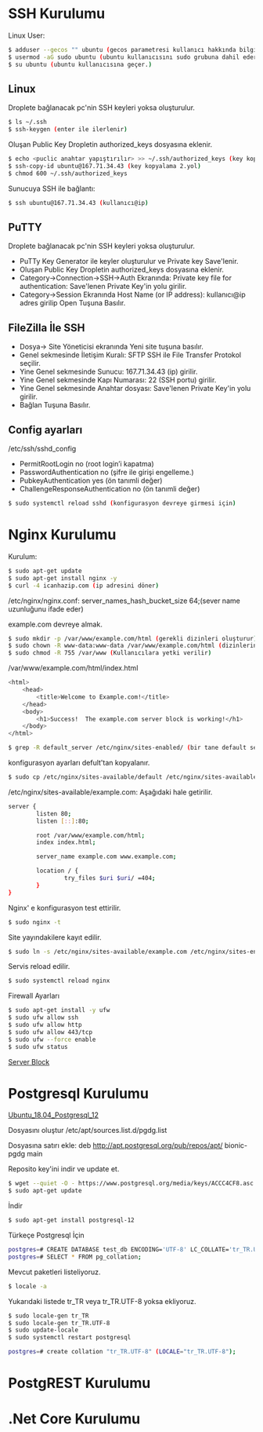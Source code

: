 # SSH Kurulumu

Linux User:

```sh
$ adduser --gecos "" ubuntu (gecos parametresi kullanıcı hakkında bilgi tutmak için)
$ usermod -aG sudo ubuntu (ubuntu kullanıcısını sudo grubuna dahil eder.)
$ su ubuntu (ubuntu kullanıcısına geçer.)
```

## Linux

Droplete bağlanacak pc'nin SSH keyleri yoksa oluşturulur.

```sh
$ ls ~/.ssh
$ ssh-keygen (enter ile ilerlenir)
```

Oluşan Public Key Dropletin authorized_keys dosyasına eklenir.

```sh
$ echo <puclic anahtar yapıştırılır> >> ~/.ssh/authorized_keys (key kopyalama 1.yol)
$ ssh-copy-id ubuntu@167.71.34.43 (key kopyalama 2.yol)
$ chmod 600 ~/.ssh/authorized_keys
```

Sunucuya SSH ile bağlantı:

```sh
$ ssh ubuntu@167.71.34.43 (kullanıcı@ip)

```

## PuTTY

Droplete bağlanacak pc'nin SSH keyleri yoksa oluşturulur.

- PuTTy Key Generator ile keyler oluşturulur ve Private key Save'lenir.
- Oluşan Public Key Dropletin authorized_keys dosyasına eklenir.
- Category->Connection->SSH->Auth Ekranında: Private key file for authentication: Save'lenen Private Key'in yolu girilir.
- Category->Session Ekranında Host Name (or IP address): kullanıcı@ip adres girilip Open Tuşuna Basılır.

## FileZilla İle SSH

- Dosya-> Site Yöneticisi ekranında Yeni site tuşuna basılır.
- Genel sekmesinde İletişim Kuralı: SFTP SSH ile File Transfer Protokol seçilir.
- Yine Genel sekmesinde Sunucu: 167.71.34.43 (ip) girilir.
- Yine Genel sekmesinde Kapı Numarası: 22 (SSH portu) girilir.
- Yine Genel sekmesinde Anahtar dosyası: Save'lenen Private Key'in yolu girilir.
- Bağlan Tuşuna Basılır.

## Config ayarları

/etc/ssh/sshd_config

- PermitRootLogin no (root login’i kapatma)
- PasswordAuthentication no (şifre ile girişi engelleme.)
- PubkeyAuthentication yes (ön tanımli değer)
- ChallengeResponseAuthentication no (ön tanımli değer)

```sh
$ sudo systemctl reload sshd (konfigurasyon devreye girmesi için)

```

# Nginx Kurulumu

Kurulum:

```sh
$ sudo apt-get update
$ sudo apt-get install nginx -y
$ curl -4 icanhazip.com (ip adresini döner)

```

/etc/nginx/nginx.conf:
server_names_hash_bucket_size 64;(sever name uzunluğunu ifade eder)

example.com devreye almak.

```sh
$ sudo mkdir -p /var/www/example.com/html (gerekli dizinleri oluşturur)
$ sudo chown -R www-data:www-data /var/www/example.com/html (dizinlerin sahibi Nginx olarak atanır.)
$ sudo chmod -R 755 /var/www (Kullanıcılara yetki verilir)
```

/var/www/example.com/html/index.html

```sh
<html>
    <head>
        <title>Welcome to Example.com!</title>
    </head>
    <body>
        <h1>Success!  The example.com server block is working!</h1>
    </body>
</html>
```

```sh
$ grep -R default_server /etc/nginx/sites-enabled/ (bir tane default sever olması lazım)
```

konfigurasyon ayarları defult'tan kopyalanır.

```sh
$ sudo cp /etc/nginx/sites-available/default /etc/nginx/sites-available/example.com
```

/etc/nginx/sites-available/example.com: Aşağıdaki hale getirilir.

```sh
server {
        listen 80;
        listen [::]:80;

        root /var/www/example.com/html;
        index index.html;

        server_name example.com www.example.com;

        location / {
                try_files $uri $uri/ =404;
        }
}
```

Nginx' e konfigurasyon test ettirilir.

```sh
$ sudo nginx -t
```

Site yayındakilere kayıt edilir.

```sh
$ sudo ln -s /etc/nginx/sites-available/example.com /etc/nginx/sites-enabled/
```

Servis reload edilir.

```sh
$ sudo systemctl reload nginx
```

Firewall Ayarları

```sh
$ sudo apt-get install -y ufw
$ sudo ufw allow ssh
$ sudo ufw allow http
$ sudo ufw allow 443/tcp
$ sudo ufw --force enable
$ sudo ufw status
```

[Server Block](https://www.digitalocean.com/community/tutorials/understanding-nginx-server-and-location-block-selection-algorithms)

# Postgresql Kurulumu

[Ubuntu_18.04_Postgresql_12](https://www.postgresql.org/download/linux/ubuntu/)

Dosyasını oluştur
/etc/apt/sources.list.d/pgdg.list

Dosyasına satırı ekle:
deb http://apt.postgresql.org/pub/repos/apt/ bionic-pgdg main

Reposito key'ini indir ve update et.

```sh
$ wget --quiet -O - https://www.postgresql.org/media/keys/ACCC4CF8.asc | sudo apt-key add -
$ sudo apt-get update
```

İndir

```sh
$ sudo apt-get install postgresql-12

```

Türkeçe Postgresql İçin

```sh
postgres=# CREATE DATABASE test_db ENCODING='UTF-8' LC_COLLATE='tr_TR.UTF-8' TEMPLATE=template0;
postgres=# SELECT * FROM pg_collation;
```

Mevcut paketleri listeliyoruz.

```sh
$ locale -a

```

Yukarıdaki listede tr_TR veya tr_TR.UTF-8 yoksa ekliyoruz.

```sh
$ sudo locale-gen tr_TR
$ sudo locale-gen tr_TR.UTF-8
$ sudo update-locale
$ sudo systemctl restart postgresql
```

```sh
postgres=# create collation "tr_TR.UTF-8" (LOCALE="tr_TR.UTF-8");

```

# PostgREST Kurulumu

# .Net Core Kurulumu
